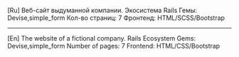 [Ru]
Веб-сайт выдуманной компании.
Экосистема Rails
Гемы: Devise,simple_form
Кол-во страниц: 7
Фронтенд: HTML/SCSS/Bootstrap
<hr>
[En]
The website of a fictional company.
Rails Ecosystem
Gems: Devise,simple_form
Number of pages: 7
Frontend: HTML/CSS/Bootstrap
